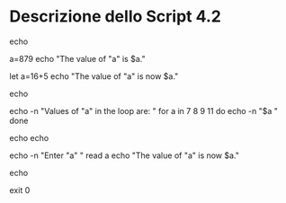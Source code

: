
# Descrizione dello Script 4.2
 
echo

a=879
echo "The value of \"a\" is $a."
 
let a=16+5
echo "The value of \"a\" is now $a."
 
echo
 
echo -n "Values of \"a\" in the loop are: "
for a in 7 8 9 11
do
  echo -n "$a "
done
 
echo
echo
 
echo -n "Enter \"a\" "
read a
echo "The value of \"a\" is now $a."
 
echo
 
exit 0